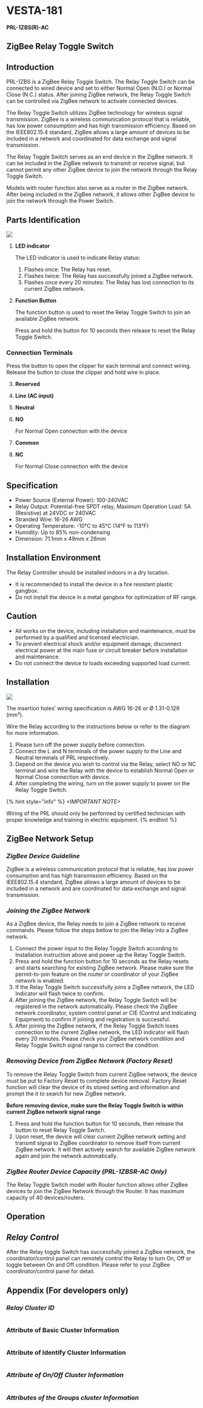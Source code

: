 # VESTA-181

**PRL-1ZBS(R)-AC**

## **ZigBee Relay Toggle Switch**&#x20;

## **Introduction**

PRL-1ZBS is a ZigBee Relay Toggle Switch. The Relay Toggle Switch can be connected to wired device and set to either Normal Open (N.O.) or Normal Close (N.C.) status. After joining ZigBee network, the Relay Toggle Switch can be controlled via ZigBee network to activate connected devices.

The Relay Toggle Switch utilizes ZigBee technology for wireless signal transmission. ZigBee is a wireless communication protocol that is reliable, has low power consumption and has high transmission efficiency. Based on the IEEE802.15.4 standard, ZigBee allows a large amount of devices to be included in a network and coordinated for data exchange and signal transmission.

The Relay Toggle Switch serves as an end device in the ZigBee network. It can be included in the ZigBee network to transmit or receive signal, but cannot permit any other ZigBee device to join the network through the Relay Toggle Switch.

Models with router function also serve as a router in the ZigBee network. After being included in the ZigBee network, it allows other ZigBee device to join the network through the Power Switch.

## **Parts Identification**

![](<.gitbook/assets/0 (79).jpeg>)

1.  **LED indicator**

    The LED indicator is used to indicate Relay status:

    1. Flashes once: The Relay has reset.
    2. Flashes twice: The Relay has successfully joined a ZigBee network.
    3. Flashes once every 20 minutes: The Relay has lost connection to its current ZigBee network.
2.  **Function Button**

    The function button is used to reset the Relay Toggle Switch to join an available ZigBee network.

    Press and hold the button for 10 seconds then release to reset the Relay Toggle Switch.

### **Connection Terminals**

Press the button to open the clipper for each terminal and connect wiring. Release the button to close the clipper and hold wire in place.

3. **Reserved**
4. **Line (AC input)**
5. **Neutral**
6.  **NO**

    For Normal Open connection with the device
7. **Common**
8.  **NC**

    For Normal Close connection with the device

## **Specification**

* Power Source (External Power): 100-240VAC
* Relay Output: Potential-free SPDT relay, Maximum Operation Load: 5A (Resistive) at 24VDC or 240VAC
* Stranded Wire: 16-26 AWG
* Operating Temperature: -10°C to 45°C (14°F to 113°F)
* Humidity: Up to 85% non-condensing
* Dimension: 71.1mm x 49mm x 26mm



## **Installation Environment** <img src=".gitbook/assets/image (190).png" alt="" data-size="line">

The Relay Controller should be installed indoors in a dry location.

* It is recommended to install the device in a fire resistant plastic gangbox.
* Do not install the device in a metal gangbox for optimization of RF range.

## **Caution** <img src=".gitbook/assets/image (191).png" alt="" data-size="line">

* All works on the device, including installation and maintenance, must be performed by a qualified and licensed electrician.
* To prevent electrical shock and/or equipment damage, disconnect electrical power at the main fuse or circuit breaker before installation and maintenance.
* Do not connect the device to loads exceeding supported load current.

## **Installation**

![](<.gitbook/assets/3 (57).jpeg>)

The insertion holes’ wiring specification is AWG 16-26 or Ø 1.31-0.129 (mm²).

Wire the Relay according to the instructions below or refer to the diagram for more information.

1. Please turn off the power supply before connection.
2. Connect the L and N terminals of the power supply to the Line and Neutral terminals of PRL respectively.
3. Depend on the device you wish to control via the Relay, select NO or NC terminal and wire the Relay with the device to establish Normal Open or Normal Close connection with device.
4. After completing the wiring, turn on the power supply to power on the Relay Toggle Switch.

{% hint style="info" %}
_\<IMPORTANT NOTE>_

Wiring of the PRL should only be performed by certified technician with proper knowledge and training in electric equipment.
{% endhint %}

## **ZigBee Network Setup**

### _**ZigBee Device Guideline**_

ZigBee is a wireless communication protocol that is reliable, has low power consumption and has high transmission efficiency. Based on the IEEE802.15.4 standard, ZigBee allows a large amount of devices to be included in a network and are coordinated for data exchange and signal transmission.

### _**Joining the ZigBee Network**_

As a ZigBee device, the Relay needs to join a ZigBee network to receive commands. Please follow the steps bellow to join the Relay into a ZigBee network.

1. Connect the power input to the Relay Toggle Switch according to Installation instruction above and power up the Relay Toggle Switch.
2. Press and hold the function button for 10 seconds as the Relay resets and starts searching for existing ZigBee network. Please make sure the permit-to-join feature on the router or coordinator of your ZigBee network is enabled.
3. If the Relay Toggle Switch successfully joins a ZigBee network, the LED Indicator will flash twice to confirm.
4. After joining the ZigBee network, the Relay Toggle Switch will be registered in the network automatically. Please check the ZigBee network coordinator, system control panel or CIE (Control and Indicating Equipment) to confirm if joining and registration is successful.
5. After joining the ZigBee network, if the Relay Toggle Switch loses connection to the current ZigBee network, the LED indicator will flash every 20 minutes. Please check your ZigBee network condition and Relay Toggle Switch signal range to correct the condition.

### _**Removing Device from ZigBee Network (Factory Reset)**_

To remove the Relay Toggle Switch from current ZigBee network, the device must be put to Factory Reset to complete device removal. Factory Reset function will clear the device of its stored setting and information and prompt the it to search for new ZigBee network.

**Before removing device, make sure the Relay Toggle Switch is within current ZigBee network signal range**

1. Press and hold the function button for 10 seconds, then release the button to reset Relay Toggle Switch.
2. Upon reset, the device will clear current ZigBee network setting and transmit signal to ZigBee coordinator to remove itself from current ZigBee network. It will then actively search for available ZigBee network again and join the network automatically.

### _**ZigBee Router Device Capacity (PRL-1ZBSR-AC Only)**_

The Relay Toggle Switch model with Router function allows other ZigBee devices to join the ZigBee Network through the Router. It has maximum capacity of 40 devices/routers.

## **Operation**

## _**Relay Control**_

After the Relay toggle Switch has successfully joined a ZigBee network, the coordinator/control panel can remotely control the Relay to turn On, Off or toggle between On and Off condition. Please refer to your ZigBee coordinator/control panel for detail.

## **Appendix (For developers only)**

### _**Relay Cluster ID**_

<figure><img src=".gitbook/assets/image (192).png" alt=""><figcaption></figcaption></figure>

### Attribute of Basic Cluster Information

<figure><img src=".gitbook/assets/image (193).png" alt=""><figcaption></figcaption></figure>

### Attribute of Identify Cluster Information

<figure><img src=".gitbook/assets/image (194).png" alt=""><figcaption></figcaption></figure>

### _**Attribute of On/Off Cluster Information**_

<figure><img src=".gitbook/assets/image (195).png" alt=""><figcaption></figcaption></figure>

### _**Attributes of the Groups cluster Information**_

<figure><img src=".gitbook/assets/image (196).png" alt=""><figcaption></figcaption></figure>
